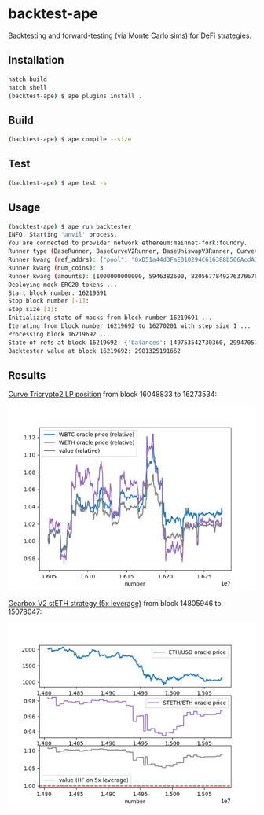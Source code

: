 # backtest-ape

Backtesting and forward-testing (via Monte Carlo sims) for DeFi strategies.

## Installation

```sh
hatch build
hatch shell
(backtest-ape) $ ape plugins install .
```

## Build

```sh
(backtest-ape) $ ape compile --size
```

## Test

```sh
(backtest-ape) $ ape test -s
```

## Usage

```sh
(backtest-ape) $ ape run backtester
INFO: Starting 'anvil' process.
You are connected to provider network ethereum:mainnet-fork:foundry.
Runner type (BaseRunner, BaseCurveV2Runner, BaseUniswapV3Runner, CurveV2LPRunner, UniswapV3LPRunner): CurveV2LPRunner
Runner kwarg (ref_addrs): {"pool": "0xD51a44d3FaE010294C616388b506AcdA1bfAAE46"}
Runner kwarg (num_coins): 3
Runner kwarg (amounts): [1000000000000, 5946382600, 820567784927637667840]
Deploying mock ERC20 tokens ...
Start block number: 16219691
Stop block number [-1]:
Step size [1]:
Initializing state of mocks from block number 16219691 ...
Iterating from block number 16219692 to 16270201 with step size 1 ...
Processing block 16219692 ...
State of refs at block 16219692: {'balances': [49753542730360, 299470579545, 42256392553951116624718], 'D': 149811847101739918524603074, 'A_gamma': [183752478137306770270222288013175834186240000, 581076037942835227425498917514114728328226821, 1633548703, 0], 'prices': [16693207875853529503168, 1185215639716509143580], 'total_supply': 179765246450053705933358}
Backtester value at block 16219692: 2981325191662
```

## Results

[Curve Tricrypto2 LP position](scripts/results/CurveV2LPRunner_16048833_-1_300.csv)
from block 16048833 to 16273534:

![](notebook/assets/curve/v2/lp.png)

[Gearbox V2 stETH strategy (5x leverage)](scripts/results/GearboxV2STETHRunner_backtest_14805946_15078047_300.csv)
from block 14805946 to 15078047:

![](notebook/assets/gearbox/v2/steth.png)

